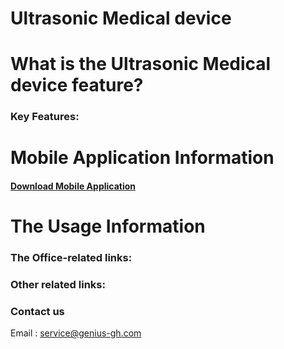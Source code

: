# Ultrasonic Medical device

# What is the Ultrasonic Medical device feature?

### Key Features:

# Mobile Application Information

#### [Download Mobile Application]()

# The Usage Information

### The Office-related links:

### Other related links:

### Contact us
Email : <service@genius-gh.com>



